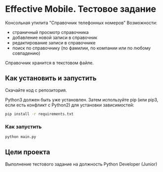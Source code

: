# Effective Mobile. Тестовое задание

Консольная утилита "Справочник телефонных номеров"
Возможности:

* страничный просмотр справочника
* добавление новой записи в справочник
* редактирование записи в справочнике
* поиск по справочнику (по фамилии, по компании или по любому совпадению)

Справочник хранится в текстовом файле.

## Как установить и запустить

Скачайте код с репозитория.

Python3 должен быть уже установлен. Затем используйте pip (или pip3, если есть конфликт с Python2) для установки зависимостей:

```bash
pip install -r requirements.txt
```

### Как запустить

```bash
python main.py
```

## Цели проекта

Выполнение тестового задание на должность Python Developer (Junior)
